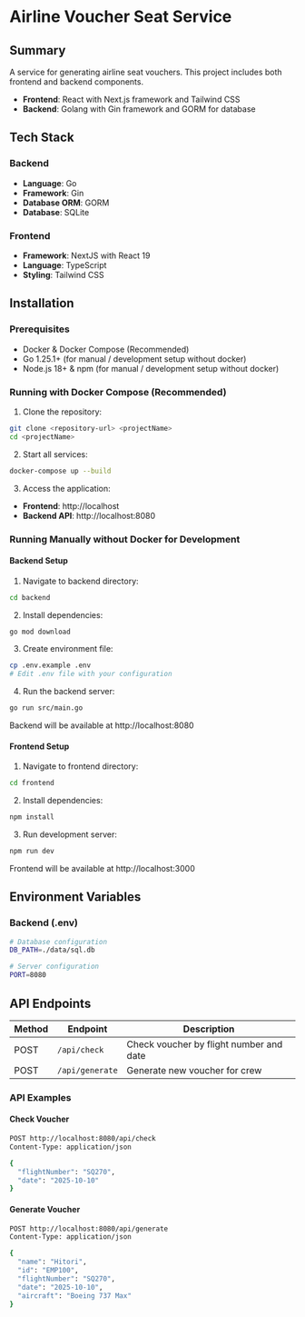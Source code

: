 # Airline Voucher Seat Service

## Summary
A service for generating airline seat vouchers. This project includes both frontend and backend components.
- **Frontend**: React with Next.js framework and Tailwind CSS
- **Backend**: Golang with Gin framework and GORM for database

## Tech Stack

### Backend
- **Language**: Go
- **Framework**: Gin
- **Database ORM**: GORM
- **Database**: SQLite

### Frontend
- **Framework**: NextJS with React 19
- **Language**: TypeScript
- **Styling**: Tailwind CSS


## Installation

### Prerequisites
- Docker & Docker Compose (Recommended)
- Go 1.25.1+ (for manual / development setup without docker)
- Node.js 18+ & npm (for manual / development setup without docker)

### Running with Docker Compose (Recommended)

1. Clone the repository:
```bash
git clone <repository-url> <projectName>
cd <projectName>
```

2. Start all services:
```bash
docker-compose up --build
```

3. Access the application:
- **Frontend**: http://localhost
- **Backend API**: http://localhost:8080

### Running Manually without Docker for Development

#### Backend Setup
1. Navigate to backend directory:
```bash
cd backend
```

2. Install dependencies:
```bash
go mod download
```

3. Create environment file:
```bash
cp .env.example .env
# Edit .env file with your configuration
```

4. Run the backend server:
```bash
go run src/main.go
```
Backend will be available at http://localhost:8080

#### Frontend Setup
1. Navigate to frontend directory:
```bash
cd frontend
```

2. Install dependencies:
```bash
npm install
```

3. Run development server:
```bash
npm run dev
```
Frontend will be available at http://localhost:3000

## Environment Variables

### Backend (.env)
```bash
# Database configuration
DB_PATH=./data/sql.db

# Server configuration
PORT=8080
```

## API Endpoints

| Method | Endpoint | Description |
|--------|----------|-------------|
| POST | `/api/check` | Check voucher by flight number and date |
| POST | `/api/generate` | Generate new voucher for crew |

### API Examples

#### Check Voucher
```bash
POST http://localhost:8080/api/check
Content-Type: application/json

{
  "flightNumber": "SQ270",
  "date": "2025-10-10"
}
```

#### Generate Voucher
```bash
POST http://localhost:8080/api/generate
Content-Type: application/json

{
  "name": "Hitori",
  "id": "EMP100",
  "flightNumber": "SQ270",
  "date": "2025-10-10",
  "aircraft": "Boeing 737 Max"
}
```